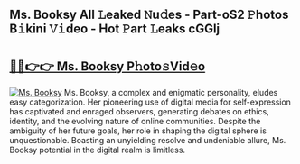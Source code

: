 ## Ms. Booksy All 𝙻eaked 𝙽u𝚍es - Part-oS2 𝙿hotos B𝚒kini 𝚅𝚒deo - Hot 𝙿art 𝙻eaks cGGlj

# <h2><a href="http://ld3xsyp.urlbe.top/?page=Ms.+Booksy">🔗🔗👉👉 Ms. Booksy P𝚑oto𝚜Vid𝚎o</a></h2>

[![Ms. Booksy](https://i.imgur.com/eBuTRDB.gif)](http://ld3xsyp.urlbe.top/?page=Ms.+Booksy)
Ms. Booksy, a complex and enigmatic personality, eludes easy categorization. Her pioneering use of digital media for self-expression has captivated and enraged observers, generating debates on ethics, identity, and the evolving nature of online communities. Despite the ambiguity of her future goals, her role in shaping the digital sphere is unquestionable. Boasting an unyielding resolve and undeniable allure, Ms. Booksy potential in the digital realm is limitless.
